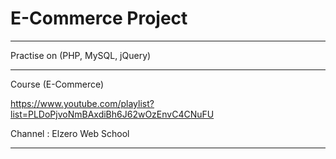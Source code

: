 # E-Commerce Project

------------------------

Practise on (PHP, MySQL, jQuery)

------------------------

Course (E-Commerce)

https://www.youtube.com/playlist?list=PLDoPjvoNmBAxdiBh6J62wOzEnvC4CNuFU

Channel : Elzero Web School

------------------------
